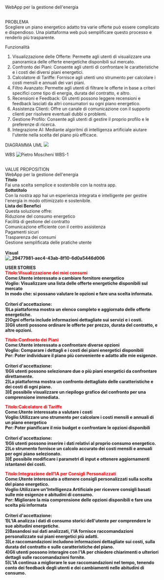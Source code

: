 WebApp per la gestione dell'energia

<br>PROBLEMA</br>
Scegliere un piano energetico adatto tra varie offerte può essere complicato e dispendioso. Una piattaforma web può semplificare questo processo e renderlo più trasparente.

Funzionalità
1. Visualizzazione delle Offerte: Permette agli utenti di visualizzare una panoramica delle offerte energetiche disponibili sul mercato.
2. Confronto dei Piani: Consente agli utenti di confrontare le caratteristiche e i costi dei diversi piani energetici.
3. Calcolatore di Tariffe: Fornisce agli utenti uno strumento per calcolare i costi mensili e annuali dei vari piani.
4. Filtro Avanzato: Permette agli utenti di filtrare le offerte in base a criteri specifici come tipo di energia, durata del contratto, e altro.
5. Recensioni e Feedback: Gli utenti possono leggere recensioni e feedback lasciati da altri consumatori su ogni piano energetico.
6. Assistenza Clienti: Offre un canale di comunicazione con il supporto clienti per risolvere eventuali dubbi o problemi.
7. Gestione Profilo: Consente agli utenti di gestire il proprio profilo e le preferenze di ricerca.
8. Integrazione AI: Mediante algoritmi di intelligenza artificiale aiutare l'utente nella scelta del piano più efficace.

DIAGRAMMA UML
<img src="https://yuml.me/diagram/usecase/[Utente%20visitatore]-(Sign%20In),[Utente%20visitatore]-(Ricezione%20bolletta),(Ricezione%20Bolletta)%3E(Bolletta%20Telematica),(Ricezione%20Bolletta)%3E(Bolletta%20Cartacea),(Sign%20In)%3C(Cambio%20Password),(Sign%20In)%3E(Compra%20un%20Piano),[Utente%20Autenticato]-(Compra%20un%20piano),(Compra%20un%20piano)%3E(Checkout),[Utente%20Autenticato]-(Problemi),(Problemi)%3C(Comunicazione%20centro%20assistenza),[Utente%20Autenticato]-(Gestione%20del%20contratto),(Gestione%20del%20contratto)-(Luce),(Gestione%20del%20contratto)-(Gas),(Luce)%3C(Pagamento%20bolletta),(Gas)%3C(Pagamento%20bolletta),[Utente%20Autenticato]-(Pagamento%20Bolletta),(Pagamento%20Bolletta)%3E(Checkout),(Checkout)-(Aggiungi%20una%20carta),(Aggiungi%20una%20carta)%3E[Staff%20bancario],">

WBS
![Pietro Moscheni WBS-1](https://github.com/MoscheniPietro/Progetto-GEP/assets/101174884/300ca8bf-ad07-42ea-baec-3e423de94bdd)


<br>VALUE PROPOSITION</br>
WebApp per la gestione dell'energia 
<br><b>Titolo</b></br>
Fai una scelta semplice e sostenibile con la nostra app.
<br><b>Sottotitolo</b></br>
Con la nostra app hai un esperienza integrata e intelligente per gestire l'energia in modo ottimizzato e sostenibile.
<br><b>Lista dei Benefici</b>
<br>Questa soluzione offre:
<br>Riduzione del consumo energetico
<br>Facilità di gestione del contratto
<br>Comunicazione efficiente con il centro assistenza
<br>Pagamenti sicuri
<br>Trasparenza dei consumi
<br>Gestione semplificata delle pratiche utente</br>
<br><b>Visual<b></br>
![_29477981-aec4-43ab-8f10-6d0a5446d006](https://github.com/MoscheniPietro/Progetto-GEP/assets/101174884/39b6773b-bd94-4668-94b9-c457414984b8)</b></br>

USER STORIES</br>
<font color="red">Titolo:Visualizzazione dei miei consumi</font>
<br><b>Come:</b>Utente interessato a cambiare fornitore energetico
<br>Voglio: Visualizzare una lista delle offerte energetiche disponibili sul mercato
<br>In modo che: si possano valutare le opzioni e fare una scelta informata.<br>
<br>Criteri d'accettazione:<br>
1)La piattaforma mostra un elenco completo e aggiornato delle offerte energetiche.<br>
2)Ogni offerta include informazioni dettagliate sui servizi e i costi.<br>
3)Gli utenti possono ordinare le offerte per prezzo, durata del contratto, e altre opzioni.<br>

<font color="red">Titolo:Confronto dei Piani</font>
<br><b>Come:</b>Utente interessato a confrontare diverse opzioni
<br>Voglio: Comparare i dettagli e i costi dei piani energetici disponibili
<br>Per: Poter individuare il piano più conveniente e adatto alle mie esigenze.<br>
<br>Criteri d'accettazione:<br>
1)Gli utenti possono selezionare due o più piani energetici da confrontare direttamente.<br>
2)La piattaforma mostra un confronto dettagliato delle caratteristiche e dei costi di ogni piano.<br>
3)È possibile visualizzare un riepilogo grafico del confronto per una comprensione immediata.<br>

<font color="red">Titolo:Calcolatore di Tariffe</font>
<br><b>Come:</b>Utente interessato a valutare i costi
<br>Voglio:Utilizzare uno strumento per calcolare i costi mensili e annuali di un piano energetico
<br>Per: Poter pianificare il mio budget e confrontare le opzioni disponibili<br>
<br>Criteri d'accettazione:<br>
1)Gli utenti possono inserire i dati relativi al proprio consumo energetico.<br>
2)Lo strumento fornisce un calcolo accurato dei costi mensili e annuali per ogni piano selezionato.<br>
3)È possibile modificare i parametri di input e ottenere aggiornamenti istantanei dei costi.<br>

<font color="red">Titolo:Integrazione dell'IA per Consigli Personalizzati</font>
<br><b>Come:</b>Utente interessato a ottenere consigli personalizzati sulla scelta del piano energetico.
<br>Voglio:Utilizzare un'Intelligenza Artificiale per ricevere consigli basati sulle mie esigenze e abitudini di consumo.
<br>Per: Migliorare la mia comprensione delle opzioni disponibili e fare una scelta più informata<br>
<br>Criteri d'accettazione:<br>
1)L'IA analizza i dati di consumo storici dell'utente per comprendere le sue abitudini energetiche.<br>
2)Basandosi sui dati analizzati, l'IA fornisce raccomandazioni personalizzate sui piani energetici più adatti.<br>
3)Le raccomandazioni includono informazioni dettagliate sui costi, sulla durata del contratto e sulle caratteristiche del piano.<br>
4)Gli utenti possono interagire con l'IA per chiedere chiarimenti o ulteriori dettagli sulle raccomandazioni fornite.<br>
5)L'IA continua a migliorare le sue raccomandazioni nel tempo, tenendo conto dei feedback degli utenti e dei cambiamenti nelle abitudini di consumo.<br>

